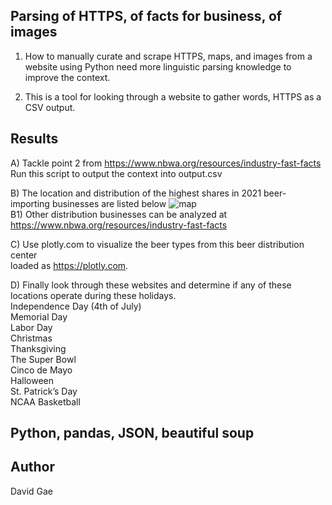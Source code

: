 ## Parsing of HTTPS, of facts for business, of images

1. How to manually curate and scrape HTTPS, maps, and images from a website using Python
   need more linguistic parsing knowledge to improve the context.

2. This is a tool for looking through a website to gather words, HTTPS as a CSV output. 

## Results
A) Tackle point 2 from  https://www.nbwa.org/resources/industry-fast-facts <br>
Run this script to output the context into output.csv <br>

B) The location and distribution of the highest shares in 2021 beer-importing businesses are listed below
![map](https://github.com/ddgae2/web_scrape/blob/main/beer_distrubtion.png) <br>
B1) Other distribution businesses can be analyzed at https://www.nbwa.org/resources/industry-fast-facts

C) Use plotly.com to visualize the beer types from this beer distribution center <br>
loaded as https://plotly.com. <br>

D) Finally look through these websites and determine if any of these locations operate during these holidays. <br>
		Independence Day (4th of July) <br>
		Memorial Day <br>
		Labor Day  <br>
		Christmas <br>
		Thanksgiving <br>
		The Super Bowl <br>
		Cinco de Mayo <br>
		Halloween <br> 
		St. Patrick’s Day <br>
		NCAA Basketball <br>

## Python, pandas, JSON, beautiful soup

## Author
David Gae

